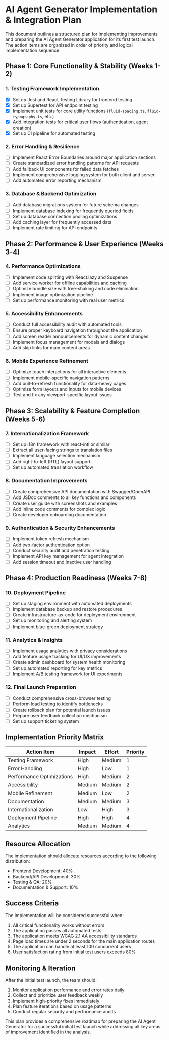 # AI Agent Generator Implementation & Integration Plan

This document outlines a structured plan for implementing improvements and preparing the AI Agent Generator application for its first test launch. The action items are organized in order of priority and logical implementation sequence.

## Phase 1: Core Functionality & Stability (Weeks 1-2)

### 1. Testing Framework Implementation
- [x] Set up Jest and React Testing Library for frontend testing
- [x] Set up Supertest for API endpoint testing
- [x] Implement unit tests for core utility functions (`fluid-spacing.ts`, `fluid-typography.ts`, etc.)
- [x] Add integration tests for critical user flows (authentication, agent creation)
- [x] Set up CI pipeline for automated testing

### 2. Error Handling & Resilience
- [ ] Implement React Error Boundaries around major application sections
- [ ] Create standardized error handling patterns for API requests
- [ ] Add fallback UI components for failed data fetches
- [ ] Implement comprehensive logging system for both client and server
- [ ] Add automated error reporting mechanism

### 3. Database & Backend Optimization
- [ ] Add database migrations system for future schema changes
- [ ] Implement database indexing for frequently queried fields
- [ ] Set up database connection pooling optimizations
- [ ] Add caching layer for frequently accessed data
- [ ] Implement rate limiting for API endpoints

## Phase 2: Performance & User Experience (Weeks 3-4)

### 4. Performance Optimizations
- [ ] Implement code splitting with React.lazy and Suspense
- [ ] Add service worker for offline capabilities and caching
- [ ] Optimize bundle size with tree-shaking and code elimination
- [ ] Implement image optimization pipeline
- [ ] Set up performance monitoring with real user metrics

### 5. Accessibility Enhancements
- [ ] Conduct full accessibility audit with automated tools
- [ ] Ensure proper keyboard navigation throughout the application
- [ ] Add screen reader announcements for dynamic content changes
- [ ] Implement focus management for modals and dialogs
- [ ] Add skip links for main content areas

### 6. Mobile Experience Refinement
- [ ] Optimize touch interactions for all interactive elements
- [ ] Implement mobile-specific navigation patterns
- [ ] Add pull-to-refresh functionality for data-heavy pages
- [ ] Optimize form layouts and inputs for mobile devices
- [ ] Test and fix any viewport-specific layout issues

## Phase 3: Scalability & Feature Completion (Weeks 5-6)

### 7. Internationalization Framework
- [ ] Set up i18n framework with react-intl or similar
- [ ] Extract all user-facing strings to translation files
- [ ] Implement language selection mechanism
- [ ] Add right-to-left (RTL) layout support
- [ ] Set up automated translation workflow

### 8. Documentation Improvements
- [ ] Create comprehensive API documentation with Swagger/OpenAPI
- [ ] Add JSDoc comments to all key functions and components
- [ ] Create user guide with screenshots and examples
- [ ] Add inline code comments for complex logic
- [ ] Create developer onboarding documentation

### 9. Authentication & Security Enhancements
- [ ] Implement token refresh mechanism
- [ ] Add two-factor authentication option
- [ ] Conduct security audit and penetration testing
- [ ] Implement API key management for agent integration
- [ ] Add session timeout and inactive user handling

## Phase 4: Production Readiness (Weeks 7-8)

### 10. Deployment Pipeline
- [ ] Set up staging environment with automated deployments
- [ ] Implement database backup and restore procedures
- [ ] Create infrastructure-as-code for deployment environment
- [ ] Set up monitoring and alerting system
- [ ] Implement blue-green deployment strategy

### 11. Analytics & Insights
- [ ] Implement usage analytics with privacy considerations
- [ ] Add feature usage tracking for UI/UX improvements
- [ ] Create admin dashboard for system health monitoring
- [ ] Set up automated reporting for key metrics
- [ ] Implement A/B testing framework for UI experiments

### 12. Final Launch Preparation
- [ ] Conduct comprehensive cross-browser testing
- [ ] Perform load testing to identify bottlenecks
- [ ] Create rollback plan for potential launch issues
- [ ] Prepare user feedback collection mechanism
- [ ] Set up support ticketing system

## Implementation Priority Matrix

| Action Item | Impact | Effort | Priority |
|-------------|--------|--------|----------|
| Testing Framework | High | Medium | 1 |
| Error Handling | High | Low | 1 |
| Performance Optimizations | High | Medium | 2 |
| Accessibility | Medium | Medium | 2 |
| Mobile Refinement | Medium | Low | 2 |
| Documentation | Medium | Medium | 3 |
| Internationalization | Low | High | 3 |
| Deployment Pipeline | High | High | 4 |
| Analytics | Medium | Medium | 4 |

## Resource Allocation

The implementation should allocate resources according to the following distribution:

- Frontend Development: 40%
- Backend/API Development: 30%
- Testing & QA: 20%
- Documentation & Support: 10%

## Success Criteria

The implementation will be considered successful when:

1. All critical functionality works without errors
2. The application passes all automated tests
3. The application meets WCAG 2.1 AA accessibility standards
4. Page load times are under 2 seconds for the main application routes
5. The application can handle at least 100 concurrent users
6. User satisfaction rating from initial test users exceeds 80%

## Monitoring & Iteration

After the initial test launch, the team should:

1. Monitor application performance and error rates daily
2. Collect and prioritize user feedback weekly
3. Implement high-priority fixes immediately
4. Plan feature iterations based on usage patterns
5. Conduct regular security and performance audits

This plan provides a comprehensive roadmap for preparing the AI Agent Generator for a successful initial test launch while addressing all key areas of improvement identified in the analysis. 